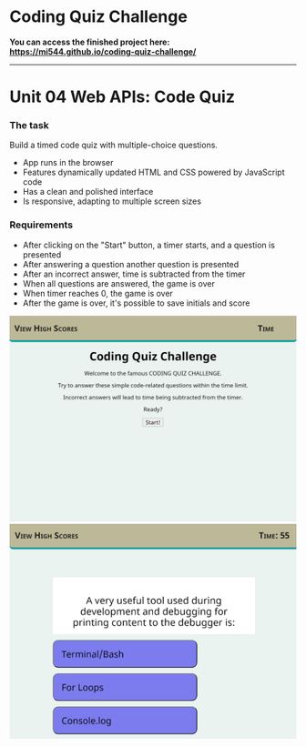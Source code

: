 # Coding Quiz Challenge

**You can access the finished project here:
<https://mi544.github.io/coding-quiz-challenge/>**

---

# Unit 04 Web APIs: Code Quiz

### The task

Build a timed code quiz with multiple-choice questions.

* App runs in the browser
* Features dynamically updated HTML and CSS powered by JavaScript code
* Has a clean and polished interface
* Is responsive, adapting to multiple screen sizes

### Requirements

* After clicking on the "Start" button, a timer starts, and a question is presented
* After answering a question another question is presented
* After an incorrect answer, time is subtracted from the timer
* When all questions are answered, the game is over
* When timer reaches 0, the game is over
* After the game is over, it's possible to save initials and score

<img src="assets/screenshots/1.png" />
<img src="assets/screenshots/2.png" />
